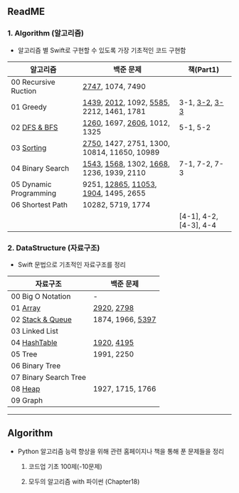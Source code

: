 ## ReadME

### 1. Algorithm (알고리즘)

- 알고리즘 별 Swift로 구현할 수 있도록 가장 기초적인 코드 구현함

| 알고리즘                                                     | 백준 문제                                                    | 책(Part1)                                                    |
| ------------------------------------------------------------ | ------------------------------------------------------------ | ------------------------------------------------------------ |
| 00 Recursive Ruction                                         | [2747](https://github.com/suhyeon4820/Algorithm/blob/master/%EB%B0%B1%EC%A4%80%20%EB%AC%B8%EC%A0%9C/2747.playground/Contents.swift), 1074, 7490 |                                                              |
| 01 Greedy                                                    | [1439](https://github.com/suhyeon4820/Algorithm/blob/master/%EB%B0%B1%EC%A4%80%20%EB%AC%B8%EC%A0%9C/1439.playground/Contents.swift), [2012](https://github.com/suhyeon4820/Algorithm/blob/master/%EB%B0%B1%EC%A4%80%20%EB%AC%B8%EC%A0%9C/2012.playground/Contents.swift), 1092, [5585](https://github.com/suhyeon4820/Algorithm/blob/master/%EB%B0%B1%EC%A4%80%20%EB%AC%B8%EC%A0%9C/1697.playground/Contents.swift), 2212, 1461, 1781 | 3-1, [3-2](https://github.com/suhyeon4820/Algorithm/blob/master/%EC%B1%85%20%EB%AC%B8%EC%A0%9C/Part1/3-2.playground/Contents.swift), [3-3](https://github.com/suhyeon4820/Algorithm/blob/master/%EC%B1%85%20%EB%AC%B8%EC%A0%9C/Part1/3-3.playground/Contents.swift) |
| 02 [DFS & BFS](https://github.com/suhyeon4820/Algorithm/blob/master/%5BAlgorithm%5D%2002%20DFS%20%26%20BFS.md) | [1260](https://github.com/suhyeon4820/Algorithm/blob/master/%EB%B0%B1%EC%A4%80%20%EB%AC%B8%EC%A0%9C/1260.playground/Contents.swift), 1697, [2606](https://github.com/suhyeon4820/Algorithm/blob/master/%EB%B0%B1%EC%A4%80%20%EB%AC%B8%EC%A0%9C/2606.playground/Contents.swift), 1012, 1325 | 5-1, 5-2                                                     |
| 03 [Sorting](https://github.com/suhyeon4820/Algorithm/blob/master/%5BAlgorithm%5D%2003%20Sorting.md) | [2750](https://github.com/suhyeon4820/Algorithm/blob/master/%EB%B0%B1%EC%A4%80%20%EB%AC%B8%EC%A0%9C/2750.playground/Contents.swift), 1427, 2751, 1300, 10814, 11650, 10989 |                                                              |
| 04 Binary Search                                             | [1543](https://github.com/suhyeon4820/Algorithm/blob/master/%EB%B0%B1%EC%A4%80%20%EB%AC%B8%EC%A0%9C/1543.playground/Contents.swift), [1568](https://github.com/suhyeon4820/Algorithm/blob/master/%EB%B0%B1%EC%A4%80%20%EB%AC%B8%EC%A0%9C/1568.playground/Contents.swift), 1302, [1668](https://github.com/suhyeon4820/Algorithm/blob/master/%EB%B0%B1%EC%A4%80%20%EB%AC%B8%EC%A0%9C/1668.playground/Contents.swift), 1236, 1939, 2110 | 7-1, 7-2, 7-3                                                |
| 05 Dynamic Programming                                       | 9251, [12865](https://github.com/suhyeon4820/Algorithm/blob/master/%EB%B0%B1%EC%A4%80%20%EB%AC%B8%EC%A0%9C/12865.playground/Contents.swift), [11053](https://github.com/suhyeon4820/Algorithm/blob/master/%EB%B0%B1%EC%A4%80%20%EB%AC%B8%EC%A0%9C/11053.playground/Contents.swift), [1904](https://github.com/suhyeon4820/Algorithm/blob/master/%EB%B0%B1%EC%A4%80%20%EB%AC%B8%EC%A0%9C/1904.playground/Contents.swift), 1495, 2655 |                                                              |
| 06 Shortest Path                                             | 10282, 5719, 1774                                            |                                                              |
|                                                              |                                                              | [4-1], 4-2, [4-3], 4-4                                       |



### 2. DataStructure (자료구조)

- Swift 문법으로 기초적인 자료구조를 정리

| 자료구조                                                     | 백준 문제                                                    |
| ------------------------------------------------------------ | ------------------------------------------------------------ |
| 00 Big O Notation                                            | -                                                            |
| 01 [Array](https://github.com/suhyeon4820/Algorithm/blob/master/%5BDataStructure%5D%2001%20Array.md) | [2920](https://github.com/suhyeon4820/Algorithm/blob/master/%EB%B0%B1%EC%A4%80%20%EB%AC%B8%EC%A0%9C/2920.playground/Contents.swift), [2798](https://github.com/suhyeon4820/Algorithm/blob/master/%EB%B0%B1%EC%A4%80%20%EB%AC%B8%EC%A0%9C/2798.playground/Contents.swift) |
| 02 [Stack & Queue](https://github.com/suhyeon4820/Algorithm/blob/master/%5BDataStructure%5D%2002%20Stack%20%26%20Queue.md) | 1874, 1966, [5397](https://github.com/suhyeon4820/Algorithm/blob/master/%EB%B0%B1%EC%A4%80%20%EB%AC%B8%EC%A0%9C/5397.playground/Contents.swift) |
| 03 Linked List                                               |                                                              |
| 04 [HashTable](https://github.com/suhyeon4820/Algorithm/blob/master/%5BDataStructure%5D%2004%20HashTable.md) | [1920](https://github.com/suhyeon4820/Algorithm/blob/master/%EB%B0%B1%EC%A4%80%20%EB%AC%B8%EC%A0%9C/1920.playground/Contents.swift), [4195](https://github.com/suhyeon4820/Algorithm/blob/master/%EB%B0%B1%EC%A4%80%20%EB%AC%B8%EC%A0%9C/4195.playground/Contents.swift) |
| 05 Tree                                                      | 1991, 2250                                                   |
| 06 Binary Tree                                               |                                                              |
| 07 Binary Search Tree                                        |                                                              |
| 08 [Heap](https://github.com/suhyeon4820/Algorithm/blob/master/%5BDataStructure%5D%2008%20Heap.md) | 1927, 1715, 1766                                             |
| 09 Graph                                                     |                                                              |





---



##  Algorithm

- Python 알고리즘 능력 향상을 위해 관련 홈페이지나 책을 통해 푼 문제들을 정리

  1) 코드업 기초 100제(-10문제)

  2) 모두의 알고리즘 with 파이썬 (Chapter18)